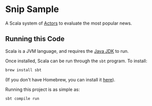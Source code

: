 # Snip Sample

A Scala system of [Actors](http://www.scala-lang.org/old/node/242) to evaluate the most popular news.

## Running this Code

Scala is a JVM language, and requires the [Java JDK](http://www.oracle.com/technetwork/java/javase/downloads/index.html) to run.

Once installed, Scala can be run through the `sbt` program. To install:

```bash
brew install sbt
```

(If you don't have Homebrew, you can install it [here](https://brew.sh)).

Running this project is as simple as:


```bash
sbt compile run
```